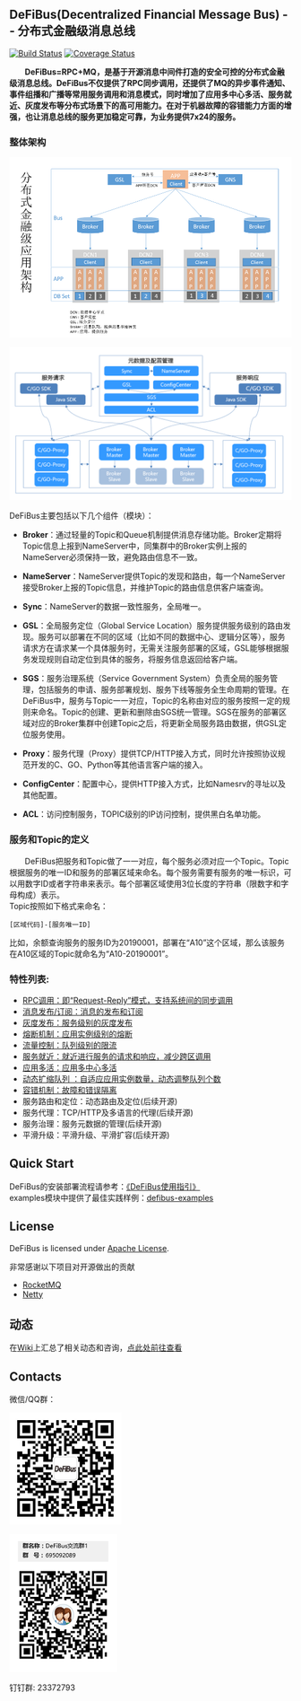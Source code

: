 ## DeFiBus(Decentralized Financial Message Bus) -- 分布式金融级消息总线
[![Build Status](https://www.travis-ci.org/WeBankFinTech/DeFiBus.svg?branch=master)](https://www.travis-ci.org/WeBankFinTech/DeFiBus) [![Coverage Status](https://coveralls.io/repos/github/WeBankFinTech/DeFiBus/badge.svg?branch=master)](https://coveralls.io/github/WeBankFinTech/DeFiBus?branch=master)

&nbsp;&nbsp;&nbsp;&nbsp;&nbsp;&nbsp;
**DeFiBus=RPC+MQ，是基于开源消息中间件打造的安全可控的分布式金融级消息总线。DeFiBus不仅提供了RPC同步调用，还提供了MQ的异步事件通知、事件组播和广播等常用服务调用和消息模式，同时增加了应用多中心多活、服务就近、灰度发布等分布式场景下的高可用能力。在对于机器故障的容错能力方面的增强，也让消息总线的服务更加稳定可靠，为业务提供7x24的服务。**

### 整体架构  
<div align=center>

![architecture1](./docs/images/features/a-distributing-architecture-in-financial.png)

</div>

![architecture2](./docs/images/features/architecture-p1.png)
  
DeFiBus主要包括以下几个组件（模块）：  

* **Broker**：通过轻量的Topic和Queue机制提供消息存储功能。Broker定期将Topic信息上报到NameServer中，同集群中的Broker实例上报的NameServer必须保持一致，避免路由信息不一致。  

* **NameServer**：NameServer提供Topic的发现和路由，每一个NameServer接受Broker上报的Topic信息，并维护Topic的路由信息供客户端查询。  

* **Sync**：NameServer的数据一致性服务，全局唯一。 

* **GSL**：全局服务定位（Global Service Location）服务提供服务级别的路由发现。服务可以部署在不同的区域（比如不同的数据中心、逻辑分区等），服务请求方在请求某一个具体服务时，无需关注服务部署的区域，GSL能够根据服务发现规则自动定位到具体的服务，将服务信息返回给客户端。  

* **SGS**：服务治理系统（Service Government System）负责全局的服务管理，包括服务的申请、服务部署规划、服务下线等服务全生命周期的管理。在DeFiBus中，服务与Topic一一对应，Topic的名称由对应的服务按照一定的规则来命名。Topic的创建、更新和删除由SGS统一管理。SGS在服务的部署区域对应的Broker集群中创建Topic之后，将更新全局服务路由数据，供GSL定位服务使用。

* **Proxy**：服务代理（Proxy）提供TCP/HTTP接入方式，同时允许按照协议规范开发的C、GO、Python等其他语言客户端的接入。

* **ConfigCenter**：配置中心，提供HTTP接入方式，比如Namesrv的寻址以及其他配置。

* **ACL**：访问控制服务，TOPIC级别的IP访问控制，提供黑白名单功能。

### 服务和Topic的定义
&nbsp;&nbsp;&nbsp;&nbsp;&nbsp;&nbsp;
DeFiBus把服务和Topic做了一一对应，每个服务必须对应一个Topic。Topic根据服务的唯一ID和服务的部署区域来命名。每个服务需要有服务的唯一标识，可以用数字ID或者字符串来表示。每个部署区域使用3位长度的字符串（限数字和字母构成）表示。  
Topic按照如下格式来命名：
```
[区域代码]-[服务唯一ID]
```

比如，余额查询服务的服务ID为20190001，部署在“A10”这个区域，那么该服务在A10区域的Topic就命名为“A10-20190001”。

### 特性列表:
* [RPC调用：即“Request-Reply”模式，支持系统间的同步调用](docs/cn/features/1-request-response-call.md)
* [消息发布/订阅：消息的发布和订阅](docs/cn/features/9-publish-type.md)
* [灰度发布：服务级别的灰度发布](docs/cn/features/2-dark-launch.md)
* [熔断机制：应用实例级别的熔断](docs/cn/features/3-circuit-break-mechanism.md)
* [流量控制：队列级别的限流](docs/cn/features/10-flow-control.md)
* [服务就近：就近进行服务的请求和响应，减少跨区调用](docs/cn/features/4-invoke-service-nearby.md)
* [应用多活：应用多中心多活](docs/cn/features/5-multi-active.md)
* [动态扩缩队列 ：自适应应用实例数量，动态调整队列个数](docs/cn/features/6-dynamic-adjust-queue.md)
* [容错机制：故障和错误隔离](docs/cn/features/8-fault-tolerant.md)
* 服务路由和定位：动态路由及定位(后续开源)
* 服务代理：TCP/HTTP及多语言的代理(后续开源)
* 服务治理：服务元数据的管理(后续开源)
* 平滑升级：平滑升级、平滑扩容(后续开源)



## Quick Start
DeFiBus的安装部署流程请参考：[《DeFiBus使用指引》](docs/cn/quickstart.md)   
examples模块中提供了最佳实践样例：[defibus-examples](defibus-examples)

## License
DeFiBus is licensed under [Apache License](https://github.com/WeBankFinTech/DeFiBus/blob/master/LICENSE).

非常感谢以下项目对开源做出的贡献
* [RocketMQ](https://github.com/apache/rocketmq)
* [Netty](https://github.com/netty/netty)

## 动态
在[Wiki](https://github.com/WeBankFinTech/DeFiBus/wiki)上汇总了相关动态和咨询，[点此处前往查看](https://github.com/WeBankFinTech/DeFiBus/wiki)

## Contacts
微信/QQ群：

![wechat_qr](./docs/images/wechat_helper.png)

![qqgroup_qr](./docs/images/qqgroup-crcode.png)

钉钉群: 23372793

